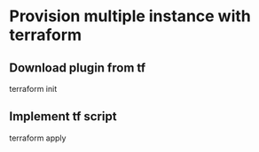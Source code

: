 # Provision multiple instance with terraform

## Download plugin from tf
terraform init

## Implement tf script
terraform apply
